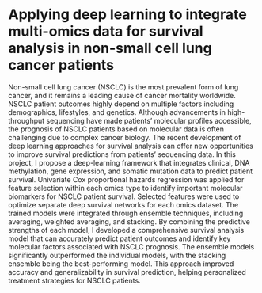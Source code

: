 # Applying deep learning to integrate multi-omics data for survival analysis in non-small cell lung cancer patients

Non-small cell lung cancer (NSCLC) is the most prevalent form of lung cancer, and it remains a leading cause of cancer mortality worldwide. NSCLC patient outcomes highly depend on multiple factors including demographics, lifestyles, and genetics. Although advancements in high-throughput sequencing have made patients’ molecular profiles accessible, the prognosis of NSCLC patients based on molecular data is often challenging due to complex cancer biology. The recent development of deep learning approaches for survival analysis can offer new opportunities to improve survival predictions from patients’ sequencing data. In this project, I propose a deep-learning framework that integrates clinical, DNA methylation, gene expression, and somatic mutation data to predict patient survival. Univariate Cox proportional hazards regression was applied for feature selection within each omics type to identify important molecular biomarkers for NSCLC patient survival. Selected features were used to optimize separate deep survival networks for each omics dataset. The trained models were integrated through ensemble techniques, including averaging, weighted averaging, and stacking. By combining the predictive strengths of each model, I developed a comprehensive survival analysis model that can accurately predict patient outcomes and identify key molecular factors associated with NSCLC prognosis. The ensemble models significantly outperformed the individual models, with the stacking ensemble being the best-performing model. This approach improved accuracy and generalizability in survival prediction, helping personalized treatment strategies for NSCLC patients.

